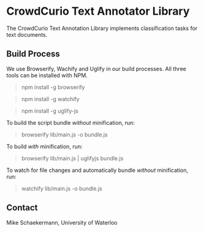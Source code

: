 # CrowdCurio Text Annotator Library

The CrowdCurio Text Annotation Library implements classification tasks for text documents. 

## Build Process
We use Browserify, Wachify and Uglify in our build processes. All three tools can be installed with NPM.

>npm install -g browserify

>npm install -g watchify

>npm install -g uglify-js

To build the script bundle *without* minification, run:
>browserify lib/main.js -o bundle.js

To build *with* minification, run:
>browserify lib/main.js | uglifyjs bundle.js

To watch for file changes and automatically bundle *without* minification, run:
>watchify lib/main.js -o bundle.js

## Contact
Mike Schaekermann, University of Waterloo